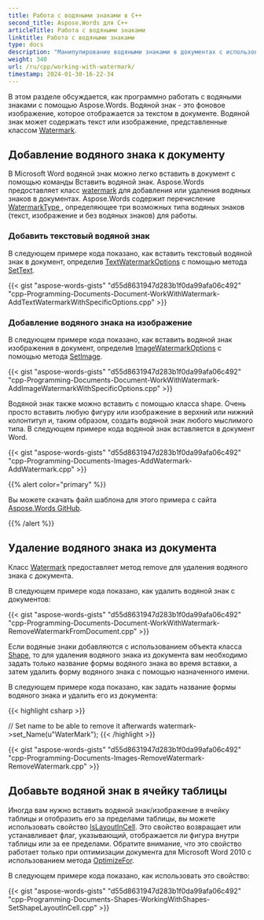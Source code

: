 ```yaml
---
title: Работа с водяными знаками в C++
second_title: Aspose.Words для C++
articleTitle: Работа с водяными знаками
linktitle: Работа с водяными знаками
type: docs
description: "Манипулирование водяными знаками в документах с использованием C++."
weight: 340
url: /ru/cpp/working-with-watermark/
timestamp: 2024-01-30-16-22-34
---
```


В этом разделе обсуждается, как программно работать с водяными знаками с помощью Aspose.Words. Водяной знак - это фоновое изображение, которое отображается за текстом в документе. Водяной знак может содержать текст или изображение, представленные классом [Watermark](https://reference.aspose.com/words/cpp/aspose.words/watermark/).

## Добавление водяного знака к документу

В Microsoft Word водяной знак можно легко вставить в документ с помощью команды Вставить водяной знак. Aspose.Words предоставляет класс [watermark](https://reference.aspose.com/words/cpp/aspose.words/watermark/) для добавления или удаления водяных знаков в документах. Aspose.Words содержит перечисление [WatermarkType ](https://reference.aspose.com/words/cpp/aspose.words/), определяющее три возможных типа водяных знаков (текст, изображение и без водяных знаков) для работы.

### Добавить текстовый водяной знак

В следующем примере кода показано, как вставить текстовый водяной знак в документ, определив [TextWatermarkOptions](https://reference.aspose.com/words/cpp/aspose.words/textwatermarkoptions/) с помощью метода [SetText](https://reference.aspose.com/words/cpp/aspose.words/watermark/settext/).

{{< gist "aspose-words-gists" "d55d8631947d283b1f0da99afa06c492" "cpp-Programming-Documents-Document-WorkWithWatermark-AddTextWatermarkWithSpecificOptions.cpp" >}}

### Добавление водяного знака на изображение

В следующем примере кода показано, как вставить водяной знак изображения в документ, определив [ImageWatermarkOptions](https://reference.aspose.com/words/cpp/aspose.words/imagewatermarkoptions/) с помощью метода [SetImage](https://reference.aspose.com/words/cpp/aspose.words/watermark/setimage/).

{{< gist "aspose-words-gists" "d55d8631947d283b1f0da99afa06c492" "cpp-Programming-Documents-Document-WorkWithWatermark-AddImageWatermarkWithSpecificOptions.cpp" >}}

Водяной знак также можно вставить с помощью класса shape. Очень просто вставить любую фигуру или изображение в верхний или нижний колонтитул и, таким образом, создать водяной знак любого мыслимого типа. В следующем примере кода водяной знак вставляется в документ Word.

{{< gist "aspose-words-gists" "d55d8631947d283b1f0da99afa06c492" "cpp-Programming-Documents-Images-AddWatermark-AddWatermark.cpp" >}}

{{% alert color="primary" %}}

Вы можете скачать файл шаблона для этого примера с сайта [Aspose.Words GitHub](https://github.com/aspose-words/Aspose.Words-for-C/tree/master/Examples).

{{% /alert %}}


## Удаление водяного знака из документа

Класс [Watermark](https://reference.aspose.com/words/cpp/aspose.words/watermark/) предоставляет метод remove для удаления водяного знака с документа.

В следующем примере кода показано, как удалить водяной знак с документов:

{{< gist "aspose-words-gists" "d55d8631947d283b1f0da99afa06c492" "cpp-Programming-Documents-Document-WorkWithWatermark-RemoveWatermarkFromDocument.cpp" >}}

Если водяные знаки добавляются с использованием объекта класса [Shape](https://reference.aspose.com/words/cpp/aspose.words.drawing/shape/), то для удаления водяного знака из документа вам необходимо задать только название формы водяного знака во время вставки, а затем удалить форму водяного знака с помощью назначенного имени.

В следующем примере кода показано, как задать название формы водяного знака и удалить его из документа:

{{< highlight csharp >}}

// Set name to be able to remove it afterwards
watermark->set_Name(u"WaterMark");
{{< /highlight >}}


{{< gist "aspose-words-gists" "d55d8631947d283b1f0da99afa06c492" "cpp-Programming-Documents-Images-RemoveWatermark-RemoveWatermark.cpp" >}}

## Добавьте водяной знак в ячейку таблицы

Иногда вам нужно вставить водяной знак/изображение в ячейку таблицы и отобразить его за пределами таблицы, вы можете использовать свойство [IsLayoutInCell](https://reference.aspose.com/words/cpp/aspose.words.drawing/shapebase/get_islayoutincell/). Это свойство возвращает или устанавливает флаг, указывающий, отображается ли фигура внутри таблицы или за ее пределами. Обратите внимание, что это свойство работает только при оптимизации документа для Microsoft Word 2010 с использованием метода [OptimizeFor](https://reference.aspose.com/words/cpp/aspose.words.settings/compatibilityoptions/optimizefor/).

В следующем примере кода показано, как использовать это свойство:

{{< gist "aspose-words-gists" "d55d8631947d283b1f0da99afa06c492" "cpp-Programming-Documents-Shapes-WorkingWithShapes-SetShapeLayoutInCell.cpp" >}}

